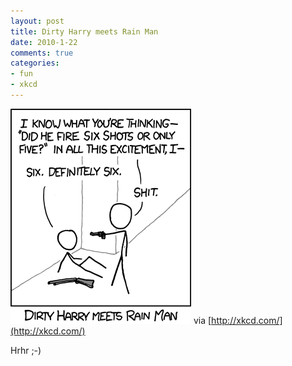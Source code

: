 ```yaml
--- 
layout: post
title: Dirty Harry meets Rain Man
date: 2010-1-22
comments: true
categories: 
- fun
- xkcd
---
```

![dirty harry meets rain man](/static/wpdata/2010/12/media_httpimgsxkcdcom_copjx-scaled500.png)
via [http://xkcd.com/](http://xkcd.com/) 

Hrhr ;-)
